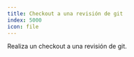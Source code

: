 ```yaml
---
title: Checkout a una revisión de git
index: 5000
icon: file
---
```


Realiza un checkout a una revisión de git.